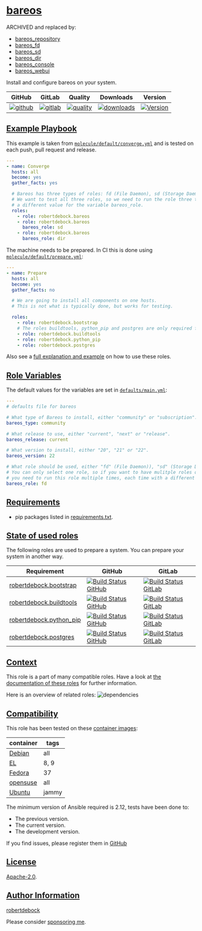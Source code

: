 # [bareos](#bareos)

ARCHIVED and replaced by:

- [bareos_repository](https://github.com/robertdebock/ansible-role-bareos_repository)
- [bareos_fd](https://github.com/robertdebock/ansible-role-bareos_fd)
- [bareos_sd](https://github.com/robertdebock/ansible-role-bareos_sd)
- [bareos_dir](https://github.com/robertdebock/ansible-role-bareos_dir)
- [bareos_console](https://github.com/robertdebock/ansible-role-bareos_console)
- [bareos_webui](https://github.com/robertdebock/ansible-role-bareos_webui)

Install and configure bareos on your system.

|GitHub|GitLab|Quality|Downloads|Version|
|------|------|-------|---------|-------|
|[![github](https://github.com/robertdebock/ansible-role-bareos/workflows/Ansible%20Molecule/badge.svg)](https://github.com/robertdebock/ansible-role-bareos/actions)|[![gitlab](https://gitlab.com/robertdebock-iac/ansible-role-bareos/badges/master/pipeline.svg)](https://gitlab.com/robertdebock-iac/ansible-role-bareos)|[![quality](https://img.shields.io/ansible/quality/)](https://galaxy.ansible.com/robertdebock/bareos)|[![downloads](https://img.shields.io/ansible/role/d/)](https://galaxy.ansible.com/robertdebock/bareos)|[![Version](https://img.shields.io/github/release/robertdebock/ansible-role-bareos.svg)](https://github.com/robertdebock/ansible-role-bareos/releases/)|

## [Example Playbook](#example-playbook)

This example is taken from [`molecule/default/converge.yml`](https://github.com/robertdebock/ansible-role-bareos/blob/master/molecule/default/converge.yml) and is tested on each push, pull request and release.

```yaml
---
- name: Converge
  hosts: all
  become: yes
  gather_facts: yes

  # Bareos has three types of roles: fd (File Daemon), sd (Storage Daemon), and dir (Director).
  # We want to test all three roles, so we need to run the role three times, each time with
  # a different value for the variable bareos_role.
  roles:
    - role: robertdebock.bareos
    - role: robertdebock.bareos
      bareos_role: sd
    - role: robertdebock.bareos
      bareos_role: dir
```

The machine needs to be prepared. In CI this is done using [`molecule/default/prepare.yml`](https://github.com/robertdebock/ansible-role-bareos/blob/master/molecule/default/prepare.yml):

```yaml
---
- name: Prepare
  hosts: all
  become: yes
  gather_facts: no

  # We are going to install all components on one hosts.
  # This is not what is typically done, but works for testing.

  roles:
    - role: robertdebock.bootstrap
    # The roles buildtools, python_pip and postgres are only required for the `bareos_role`: dir.
    - role: robertdebock.buildtools
    - role: robertdebock.python_pip
    - role: robertdebock.postgres
```

Also see a [full explanation and example](https://robertdebock.nl/how-to-use-these-roles.html) on how to use these roles.

## [Role Variables](#role-variables)

The default values for the variables are set in [`defaults/main.yml`](https://github.com/robertdebock/ansible-role-bareos/blob/master/defaults/main.yml):

```yaml
---
# defaults file for bareos

# What type of Bareos to install, either "community" or "subscription".
bareos_type: community

# What release to use, either "current", "next" or "release".
bareos_release: current

# What version to install, either "20", "21" or "22".
bareos_version: 22

# What role should be used, either "fd" (File Daemon)), "sd" (Storage Daemon), or "dir" (Director).
# You can only select one role, so if you want to have mulitple roles on a server,
# you need to run this role multiple times, each time with a different role.
bareos_role: fd
```

## [Requirements](#requirements)

- pip packages listed in [requirements.txt](https://github.com/robertdebock/ansible-role-bareos/blob/master/requirements.txt).

## [State of used roles](#state-of-used-roles)

The following roles are used to prepare a system. You can prepare your system in another way.

| Requirement | GitHub | GitLab |
|-------------|--------|--------|
|[robertdebock.bootstrap](https://galaxy.ansible.com/robertdebock/bootstrap)|[![Build Status GitHub](https://github.com/robertdebock/ansible-role-bootstrap/workflows/Ansible%20Molecule/badge.svg)](https://github.com/robertdebock/ansible-role-bootstrap/actions)|[![Build Status GitLab](https://gitlab.com/robertdebock-iac/ansible-role-bootstrap/badges/master/pipeline.svg)](https://gitlab.com/robertdebock-iac/ansible-role-bootstrap)|
|[robertdebock.buildtools](https://galaxy.ansible.com/robertdebock/buildtools)|[![Build Status GitHub](https://github.com/robertdebock/ansible-role-buildtools/workflows/Ansible%20Molecule/badge.svg)](https://github.com/robertdebock/ansible-role-buildtools/actions)|[![Build Status GitLab](https://gitlab.com/robertdebock-iac/ansible-role-buildtools/badges/master/pipeline.svg)](https://gitlab.com/robertdebock-iac/ansible-role-buildtools)|
|[robertdebock.python_pip](https://galaxy.ansible.com/robertdebock/python_pip)|[![Build Status GitHub](https://github.com/robertdebock/ansible-role-python_pip/workflows/Ansible%20Molecule/badge.svg)](https://github.com/robertdebock/ansible-role-python_pip/actions)|[![Build Status GitLab](https://gitlab.com/robertdebock-iac/ansible-role-python_pip/badges/master/pipeline.svg)](https://gitlab.com/robertdebock-iac/ansible-role-python_pip)|
|[robertdebock.postgres](https://galaxy.ansible.com/robertdebock/postgres)|[![Build Status GitHub](https://github.com/robertdebock/ansible-role-postgres/workflows/Ansible%20Molecule/badge.svg)](https://github.com/robertdebock/ansible-role-postgres/actions)|[![Build Status GitLab](https://gitlab.com/robertdebock-iac/ansible-role-postgres/badges/master/pipeline.svg)](https://gitlab.com/robertdebock-iac/ansible-role-postgres)|

## [Context](#context)

This role is a part of many compatible roles. Have a look at [the documentation of these roles](https://robertdebock.nl/) for further information.

Here is an overview of related roles:
![dependencies](https://raw.githubusercontent.com/robertdebock/ansible-role-bareos/png/requirements.png "Dependencies")

## [Compatibility](#compatibility)

This role has been tested on these [container images](https://hub.docker.com/u/robertdebock):

|container|tags|
|---------|----|
|[Debian](https://hub.docker.com/repository/docker/robertdebock/debian/general)|all|
|[EL](https://hub.docker.com/repository/docker/robertdebock/enterpriselinux/general)|8, 9|
|[Fedora](https://hub.docker.com/repository/docker/robertdebock/fedora/general)|37|
|[opensuse](https://hub.docker.com/repository/docker/robertdebock/opensuse/general)|all|
|[Ubuntu](https://hub.docker.com/repository/docker/robertdebock/ubuntu/general)|jammy|

The minimum version of Ansible required is 2.12, tests have been done to:

- The previous version.
- The current version.
- The development version.

If you find issues, please register them in [GitHub](https://github.com/robertdebock/ansible-role-bareos/issues)

## [License](#license)

[Apache-2.0](https://github.com/robertdebock/ansible-role-bareos/blob/master/LICENSE).

## [Author Information](#author-information)

[robertdebock](https://robertdebock.nl/)

Please consider [sponsoring me](https://github.com/sponsors/robertdebock).
